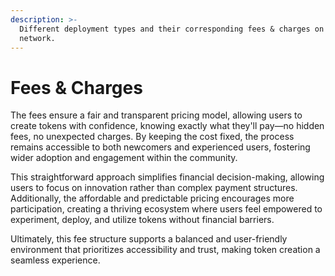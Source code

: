 ```yaml
---
description: >-
  Different deployment types and their corresponding fees & charges on each
  network.
---
```


# Fees & Charges

The fees ensure a fair and transparent pricing model, allowing users to create tokens with confidence, knowing exactly what they'll pay—no hidden fees, no unexpected charges. By keeping the cost fixed, the process remains accessible to both newcomers and experienced users, fostering wider adoption and engagement within the community.

This straightforward approach simplifies financial decision-making, allowing users to focus on innovation rather than complex payment structures. Additionally, the affordable and predictable pricing encourages more participation, creating a thriving ecosystem where users feel empowered to experiment, deploy, and utilize tokens without financial barriers.&#x20;

Ultimately, this fee structure supports a balanced and user-friendly environment that prioritizes accessibility and trust, making token creation a seamless experience.
